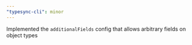 ```yaml
---
"typesync-cli": minor
---
```


Implemented the `additionalFields` config that allows arbitrary fields on object types
